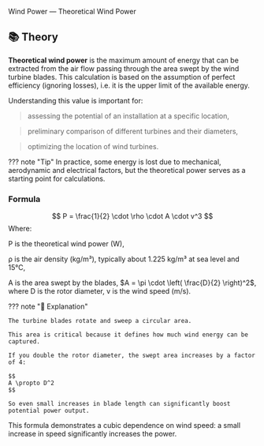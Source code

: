 Wind Power — Theoretical Wind Power

## 📚 Theory

**Theoretical wind power** is the maximum amount of energy that can be extracted from the air flow passing through the area swept by the wind turbine blades. This calculation is based on the assumption of perfect efficiency (ignoring losses), i.e. it is the upper limit of the available energy.

Understanding this value is important for:

> assessing the potential of an installation at a specific location,

> preliminary comparison of different turbines and their diameters,

> optimizing the location of wind turbines.

??? note "Tip" 
    In practice, some energy is lost due to mechanical, aerodynamic and         electrical factors, but the theoretical power serves as a starting point for calculations.

### Formula
$$
P = \frac{1}{2} \cdot \rho \cdot A \cdot v^3
$$
Where:

P is the theoretical wind power (W),

ρ is the air density (kg/m³), typically about 1.225 kg/m³ at sea level and 15°C,

A is the area swept by the blades, $A = \pi \cdot \left( \frac{D}{2} \right)^2$, where D is the rotor diameter,
v is the wind speed (m/s).

??? note "🧠 Explanation"

    The turbine blades rotate and sweep a circular area.

    This area is critical because it defines how much wind energy can be captured.

    If you double the rotor diameter, the swept area increases by a factor of 4:

    $$
    A \propto D^2
    $$
    
    So even small increases in blade length can significantly boost potential power output.

This formula demonstrates a cubic dependence on wind speed: a small increase in speed significantly increases the power.